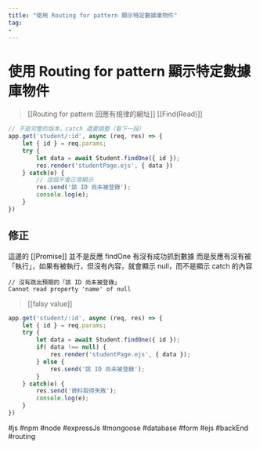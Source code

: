 ```yaml
---
title: "使用 Routing for pattern 顯示特定數據庫物件"
tag: 
- 
---
```

# 使用 Routing for pattern 顯示特定數據庫物件
>[[Routing for pattern 回應有規律的網址]]
>[[Find(Read)]]
```js
// 不是完整的版本，catch 還要調整（看下一段）
app.get('student/:id', async (req, res) => {
	let { id } = req.params;
	try {
		let data = await Student.findOne({ id });
		res.render('studentPage.ejs', { data })
	} catch(e) {
		// 這個不會正常顯示
		res.send('該 ID 尚未被登錄');
		console.log(e);
	}
})
```
## 修正
這邊的 [[Promise]] 並不是反應 findOne 有沒有成功抓到數據
而是反應有沒有被「執行」，如果有被執行，但沒有內容，就會顯示 null，而不是顯示 catch 的內容
```
// 沒有跳出預期的「該 ID 尚未被登錄」
Cannot read property 'name' of null
```
>[[falsy value]]

```js
app.get('student/:id', async (req, res) => {
	let { id } = req.params;
	try {
		let data = await Student.findOne({ id });
		if( data !== null) {
			res.render('studentPage.ejs', { data });
		} else {
			res.send('該 ID 尚未被登錄');
		}
	} catch(e) {
		res.send('資料取得失敗');
		console.log(e);
	}
})
```
#js #npm #node #expressJs #mongoose #database #form #ejs #backEnd #routing 